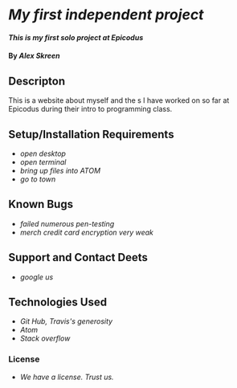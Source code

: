 # _My first independent project_
#### _This is my first solo project at Epicodus_
#### By _Alex Skreen_
## Descripton

This is a website about myself and the s I have worked on so far at Epicodus during their intro to programming class.

## Setup/Installation Requirements

* _open desktop_
* _open terminal_
* _bring up files into ATOM_
* _go to town_

## Known Bugs

* _failed numerous pen-testing_
* _merch credit card encryption very weak_

## Support and Contact Deets

* _google us_

## Technologies Used
* _Git Hub, Travis's generosity_
* _Atom_
* _Stack overflow_

### License

* _We have a license. Trust us._
